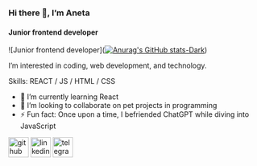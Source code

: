 ### Hi there 👋, I’m Aneta
#### Junior frontend developer
![Junior frontend developer]([![Anurag's GitHub stats-Dark](https://github-readme-stats.vercel.app/api?username=AnettX&show_icons=true&theme=dark#gh-dark-mode-only)](https://github.com/anuraghazra/github-readme-stats#gh-dark-mode-only))

I’m interested in coding, web development, and technology. 

Skills: REACT / JS / HTML / CSS

- 🌱 I’m currently learning React 
- 👯 I’m looking to collaborate on pet projects in programming 
- ⚡ Fun fact: Once upon a time, I befriended ChatGPT while diving into JavaScript 


[<img src='https://cdn.jsdelivr.net/npm/simple-icons@3.0.1/icons/github.svg' alt='github' height='40'>](https://github.com/AnettX)  [<img src='https://cdn.jsdelivr.net/npm/simple-icons@3.0.1/icons/linkedin.svg' alt='linkedin' height='40'>](https://www.linkedin.com/in/in/a-badova/)  [<img src='https://cdn.jsdelivr.net/npm/simple-icons@3.0.1/icons/telegram.svg' alt='telegram' height='40'>](https://t.me/AnetaBadova)  

